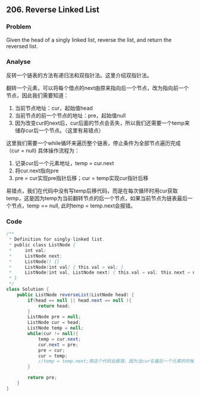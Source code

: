 ## 206. Reverse Linked List

### Problem
Given the head of a singly linked list, reverse the list, and return the reversed list.

### Analyse
反转一个链表的方法有递归法和双指针法。这里介绍双指针法。

翻转一个元素，可以将每个借点的next由原来指向后一个节点，改为指向前一个节点，因此我们需要知道：
1. 当前节点地址：cur，起始值head
2. 当前节点的前一个节点的地址：pre，起始值null
3. 因为改变cur的next后，cur后面的节点会丢失，所以我们还需要一个temp来储存cur后一个节点。（这里有易错点）

这里我们需要一个while循环来遍历整个链表，停止条件为全部节点遍历完成（cur = null)
具体操作流程为：
1. 记录cur后一个元素地址，temp = cur.next
2. 将cur.next指向pre
3. pre = cur实现pre指针后移；cur = temp实现cur指针后移

易错点，我们在代码中没有写temp后移代码，而是在每次循环时用cur获取temp，这是因为temp为当前翻转节点的后一个节点，如果当前节点为链表最后一个节点，temp == null,
此时temp = temp.next会报错。

### Code
```java
/**
 * Definition for singly-linked list.
 * public class ListNode {
 *     int val;
 *     ListNode next;
 *     ListNode() {}
 *     ListNode(int val) { this.val = val; }
 *     ListNode(int val, ListNode next) { this.val = val; this.next = next; }
 * }
 */
class Solution {
    public ListNode reverseList(ListNode head) {
        if(head == null || head.next == null ){
            return head;
        }
        ListNode pre = null;
        ListNode cur = head;
        ListNode temp = null;
        while(cur != null){
            temp = cur.next;
            cur.next = pre;
            pre = cur;
            cur = temp;
            //temp = temp.next;用这个代码会报错，因为当cur在最后一个元素的时候temp = null
        }

        return pre;
    }
}
```

